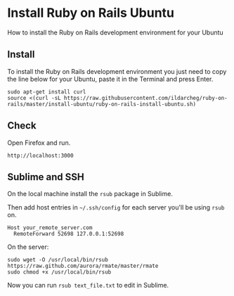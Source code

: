 # Install Ruby on Rails Ubuntu
How to install the Ruby on Rails development environment for your Ubuntu

## Install
To install the Ruby on Rails development environment you just need to copy the line below for your Ubuntu, paste it in the Terminal and press Enter. 

```
sudo apt-get install curl
source <(curl -sL https://raw.githubusercontent.com/ildarcheg/ruby-on-rails/master/install-ubuntu/ruby-on-rails-install-ubuntu.sh)
```

## Check
Open Firefox and run. 

```
http://localhost:3000
```

## Sublime and SSH
On the local machine install the `rsub` package in Sublime.

Then add host entries in `~/.ssh/config` for each server you'll be using `rsub` on.

```
Host your_remote_server.com
  RemoteForward 52698 127.0.0.1:52698
```

On the server:

```
sudo wget -O /usr/local/bin/rsub https://raw.github.com/aurora/rmate/master/rmate
sudo chmod +x /usr/local/bin/rsub
```

Now you can run `rsub text_file.txt` to edit in Sublime.
